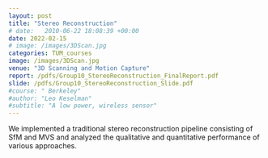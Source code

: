 ```yaml
---
layout: post
title: "Stereo Reconstruction"
# date:   2010-06-22 18:08:39 +00:00
date: 2022-02-15
# image: /images/3DScan.jpg
categories: TUM_courses
image: /images/3DScan.jpg
venue: "3D Scanning and Motion Capture"
report: /pdfs/Group10_StereoReconstruction_FinalReport.pdf
slide: /pdfs/Group10_StereoReconstruction_Slide.pdf
#course: " Berkeley"
#author: "Leo Keselman"
#subtitle: "A low power, wireless sensor"
---
```

We implemented a traditional stereo reconstruction pipeline consisting of SfM and MVS and analyzed the qualitative and quantitative performance of various approaches.

